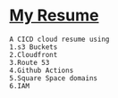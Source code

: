 # [My Resume](https://sethblvck.com)
```
A CICD cloud resume using 
1.s3 Buckets
2.Cloudfront
3.Route 53
4.Github Actions
5.Square Space domains 
6.IAM 

```


